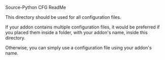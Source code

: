 Source-Python CFG ReadMe

This directory should be used for all configuration files.

If your addon contains multiple configuration files, it
    would be preferred if you placed them inside a folder,
    with your addon's name, inside this directory.

Otherwise, you can simply use a configuration file using your addon's name.
